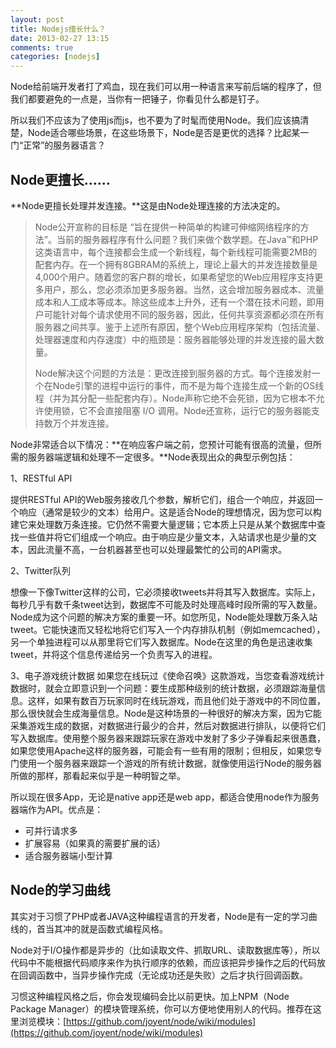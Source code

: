 ```yaml
---
layout: post
title: Nodejs擅长什么？
date: 2013-02-27 13:15
comments: true
categories: [nodejs]
---
```


Node给前端开发者打了鸡血，现在我们可以用一种语言来写前后端的程序了，但我们都要避免的一点是，当你有一把锤子，你看见什么都是钉子。

所以我们不应该为了使用js而js，也不要为了时髦而使用Node。我们应该搞清楚，Node适合哪些场景，在这些场景下，Node是否是更优的选择？比起某一门“正常”的服务器语言？

Node更擅长……
---

**Node更擅长处理并发连接。**这是由Node处理连接的方法决定的。

> Node公开宣称的目标是 “旨在提供一种简单的构建可伸缩网络程序的方法”。当前的服务器程序有什么问题？我们来做个数学题。在Java™和PHP这类语言中，每个连接都会生成一个新线程，每个新线程可能需要2MB的配套内存。在一个拥有8GBRAM的系统上，理论上最大的并发连接数量是4,000个用户。随着您的客户群的增长，如果希望您的Web应用程序支持更多用户，那么，您必须添加更多服务器。当然，这会增加服务器成本、流量成本和人工成本等成本。除这些成本上升外，还有一个潜在技术问题，即用户可能针对每个请求使用不同的服务器，因此，任何共享资源都必须在所有服务器之间共享。鉴于上述所有原因，整个Web应用程序架构（包括流量、处理器速度和内存速度）中的瓶颈是：服务器能够处理的并发连接的最大数量。
>
> Node解决这个问题的方法是：更改连接到服务器的方式。每个连接发射一个在Node引擎的进程中运行的事件，而不是为每个连接生成一个新的OS线程（并为其分配一些配套内存）。Node声称它绝不会死锁，因为它根本不允许使用锁，它不会直接阻塞 I/O 调用。Node还宣称，运行它的服务器能支持数万个并发连接。

Node非常适合以下情况：**在响应客户端之前，您预计可能有很高的流量，但所需的服务器端逻辑和处理不一定很多。**Node表现出众的典型示例包括：

1、RESTful API

提供RESTful API的Web服务接收几个参数，解析它们，组合一个响应，并返回一个响应（通常是较少的文本）给用户。这是适合Node的理想情况，因为您可以构建它来处理数万条连接。它仍然不需要大量逻辑；它本质上只是从某个数据库中查找一些值并将它们组成一个响应。由于响应是少量文本，入站请求也是少量的文本，因此流量不高，一台机器甚至也可以处理最繁忙的公司的API需求。

2、Twitter队列

想像一下像Twitter这样的公司，它必须接收tweets并将其写入数据库。实际上，每秒几乎有数千条tweet达到，数据库不可能及时处理高峰时段所需的写入数量。Node成为这个问题的解决方案的重要一环。如您所见，Node能处理数万条入站tweet。它能快速而又轻松地将它们写入一个内存排队机制（例如memcached），另一个单独进程可以从那里将它们写入数据库。Node在这里的角色是迅速收集tweet，并将这个信息传递给另一个负责写入的进程。

3、电子游戏统计数据
如果您在线玩过《使命召唤》这款游戏，当您查看游戏统计数据时，就会立即意识到一个问题：要生成那种级别的统计数据，必须跟踪海量信息。这样，如果有数百万玩家同时在线玩游戏，而且他们处于游戏中的不同位置，那么很快就会生成海量信息。Node是这种场景的一种很好的解决方案，因为它能采集游戏生成的数据，对数据进行最少的合并，然后对数据进行排队，以便将它们写入数据库。使用整个服务器来跟踪玩家在游戏中发射了多少子弹看起来很愚蠢，如果您使用Apache这样的服务器，可能会有一些有用的限制；但相反，如果您专门使用一个服务器来跟踪一个游戏的所有统计数据，就像使用运行Node的服务器所做的那样，那看起来似乎是一种明智之举。

所以现在很多App，无论是native app还是web app，都适合使用node作为服务器端作为API。优点是：

* 可并行请求多
* 扩展容易（如果真的需要扩展的话）
* 适合服务器端小型计算

Node的学习曲线
---

其实对于习惯了PHP或者JAVA这种编程语言的开发者，Node是有一定的学习曲线的，首当其冲的就是函数式编程风格。

Node对于I/O操作都是异步的（比如读取文件、抓取URL、读取数据库等），所以代码中不能根据代码顺序来作为执行顺序的依赖，而应该把异步操作之后的代码放在回调函数中，当异步操作完成（无论成功还是失败）之后才执行回调函数。

习惯这种编程风格之后，你会发现编码会比以前更快。加上NPM（Node Package Manager）的模块管理系统，你可以方便地使用别人的代码。推荐在这里浏览模块：[https://github.com/joyent/node/wiki/modules](https://github.com/joyent/node/wiki/modules)

